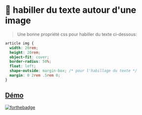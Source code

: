# 🚀 habiller du texte autour d'une image
>Une bonne propriété css pour habiller du texte ci-dessous:
```css
article img {
  width: 20rem;
  height: 20rem;
  object-fit: cover;
  border-radius: 50%;
  float: left;
  shape-outside: margin-box; /* pour l'habillage du texte */
  margin: 0 2rem .5rem 0;
}

```
[Démo](https://giusmili.github.io/habiller_texte_image/)
----
[![forthebadge](https://forthebadge.com/images/badges/validated-html5.svg)](https://forthebadge.com)

